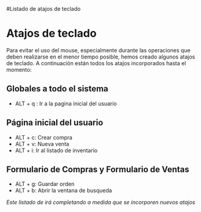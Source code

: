 #Listado de atajos de teclado

# Atajos de teclado #

Para evitar el uso del mouse, especialmente durante las operaciones que deben realizarse en el menor tiempo posible, hemos creado algunos atajos de teclado. A continuación están todos los atajos incorporados hasta el momento:

## Globales a todo el sistema ##
  * ALT + q : Ir a la pagina inicial del usuario

## Página inicial del usuario ##
  * ALT + c: Crear compra
  * ALT + v: Nueva venta
  * ALT + i: Ir al listado de  inventario

## Formulario de Compras y Formulario de Ventas ##
  * ALT + g: Guardar orden
  * ALT + b: Abrir la ventana de busqueda



_Este listado de irá completando a medida que se incorporen nuevos atajos_